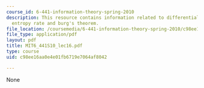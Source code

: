 ```yaml
---
course_id: 6-441-information-theory-spring-2010
description: This resource contains information related to differential entropy, AEP,
  entropy rate and burg's theorem.
file_location: /coursemedia/6-441-information-theory-spring-2010/c98ee16aa0e4e01fb6719e7064af8042_MIT6_441S10_lec16.pdf
file_type: application/pdf
layout: pdf
title: MIT6_441S10_lec16.pdf
type: course
uid: c98ee16aa0e4e01fb6719e7064af8042

---
```

None